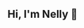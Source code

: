 ## Hi, I'm Nelly 👋

<!--
**NellyCN/NellyCN** is a ✨ _special_ ✨ repository because its `README.md` (this file) appears on your GitHub profile.

Here are some ideas to get you started:

- 🔭 I’m currently working on MD-Links Proyect✨
- 🌱 I’m currently learning _NodeJs_
- 👯 I’m looking to collaborate on some proyects
- 🤔 I’m looking for differents ways to resolves problems
- 💬 Ask me about logical thinking
- 📫 How to reach me: njanetcumpa@gmail.com
- - ⚡ Fun fact: ...
-->
